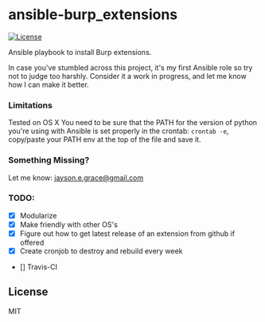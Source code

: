 # ansible-burp_extensions
[![License](http://img.shields.io/:license-mit-blue.svg)](http://doge.mit-license.org)

Ansible playbook to install Burp extensions.

In case you've stumbled across this project, it's my first Ansible role
so try not to judge too harshly. Consider it a work in progress, and let
me know how I can make it better.

### Limitations
Tested on OS X
You need to be sure that the PATH for the version of python you're using
with Ansible is set properly in the crontab:
```crontab -e```, copy/paste your PATH env at the top of the file and
save it.

### Something Missing?
Let me know: jayson.e.grace@gmail.com

### TODO:
- [x] Modularize
- [x] Make friendly with other OS's
- [x] Figure out how to get latest release of an extension from github
  if offered
- [x] Create cronjob to destroy and rebuild every week
- [] Travis-CI

## License
MIT

